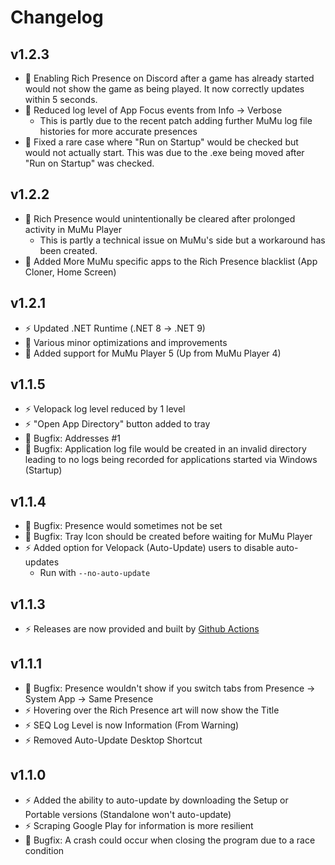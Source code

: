 # Changelog

## v1.2.3

- 🦺 Enabling Rich Presence on Discord after a game has already started would not show the game as being played. It now correctly updates within 5 seconds.
- 🦺 Reduced log level of App Focus events from Info -> Verbose
    - This is partly due to the recent patch adding further MuMu log file histories for more accurate presences
- 🦺 Fixed a rare case where "Run on Startup" would be checked but would not actually start. This was due to the .exe being moved after "Run on Startup" was checked.

## v1.2.2

- 🦺 Rich Presence would unintentionally be cleared after prolonged activity in MuMu Player
    - This is partly a technical issue on MuMu's side but a workaround has been created.
- 🦺 Added More MuMu specific apps to the Rich Presence blacklist (App Cloner, Home Screen)

## v1.2.1

- ⚡️ Updated .NET Runtime (.NET 8 -> .NET 9)
- 🦺 Various minor optimizations and improvements
- 🦺 Added support for MuMu Player 5 (Up from MuMu Player 4)

## v1.1.5

- ⚡️ Velopack log level reduced by 1 level
- ⚡️ "Open App Directory" button added to tray
- 🦺 Bugfix: Addresses #1
- 🦺 Bugfix: Application log file would be created in an invalid directory leading to no logs being recorded for applications started via Windows (Startup)

## v1.1.4

- 🦺 Bugfix: Presence would sometimes not be set
- 🦺 Bugfix: Tray Icon should be created before waiting for MuMu Player
- ⚡️ Added option for Velopack (Auto-Update) users to disable auto-updates
    - Run with `--no-auto-update`

## v1.1.3

- ⚡️ Releases are now provided and built by [Github Actions](https://github.com/JustArion/MuMu_RichPresence/actions)

## v1.1.1

- 🦺 Bugfix: Presence wouldn't show if you switch tabs from Presence -> System App -> Same Presence
- ⚡️ Hovering over the Rich Presence art will now show the Title
- ⚡️ SEQ Log Level is now Information (From Warning)
- ⚡️ Removed Auto-Update Desktop Shortcut

## v1.1.0

- ⚡️ Added the ability to auto-update by downloading the Setup or Portable versions (Standalone won't auto-update)
- ⚡️ Scraping Google Play for information is more resilient
- 🦺 Bugfix: A crash could occur when closing the program due to a race condition
